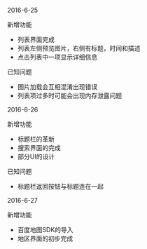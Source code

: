 2016-6-25

新增功能
- 列表界面完成
- 列表左侧预览图片，右侧有标题，时间和描述
- 点击列表中一项显示详细信息

已知问题
- 图片加载会互相混淆出现错误
- 列表项过多时可能会出现内存泄露问题

2016-6-26

新增功能
- 标题栏的革新
- 搜索界面的完成
- 部分UI的设计

已知问题
- 标题栏返回按钮与标题连在一起

2016-6-27

新增功能
- 百度地图SDK的导入
- 地区界面的初步完成


